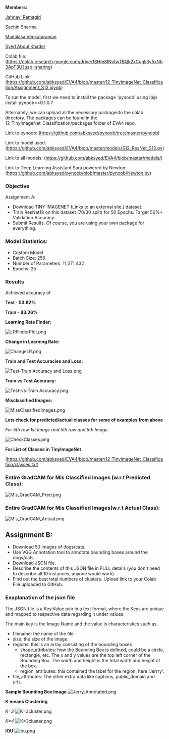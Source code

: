 **Members:**

[Jahnavi Ramagiri](https://canvas.instructure.com/courses/1804302/users/25685093)

[Sachin Sharma](https://canvas.instructure.com/courses/1804302/users/23724529)

[Madalasa Venkataraman](https://canvas.instructure.com/courses/1804302/users/25685106)

[Syed Abdul Khader](https://canvas.instructure.com/courses/1804302/users/25685109)

Colab file:(https://colab.research.google.com/drive/1SHm8INvtwTBQk2xCugIi3y5xNb3ApT3U?usp=sharing)

GitHub Link: (https://github.com/abksyed/EVA4/blob/master/12_TinyImageNet_Classification/Assignment_S12.ipynb)

To run the model, first we need to install the package 'pynoob' using !pip install pynoob==0.1.0.7

Alternately, we can upload all the necessary packagesto the colab directory. The packages can be found in the 12_TinyImageNet_Classification/packages folder of EVA4 repo.

Link to pynoob: (https://github.com/abksyed/pynoob/tree/master/pynoob)

Link to model used: (https://github.com/abksyed/EVA4/blob/master/models/S12_ResNet_S12.py)

Link to all models: (https://github.com/abksyed/EVA4/blob/master/models/)

Link to Deep Learning Assistant Sara powered by Newton: (https://github.com/abksyed/pynoob/blob/master/pynoob/Newton.py)

### **Objective**

Assignment A:

- Download TINY IMAGENET (Links to an external site.) dataset. 
- Train ResNet18 on this dataset (70/30 split) for 50 Epochs. Target 50%+ Validation Accuracy. 
- Submit Results. Of course, you are using your own package for everything.


### **Model Statistics:**

- Custom Model 
- Batch Size: 256
- Number of Parameters: 11,271,432
- Epochs: 25

### **Results**

Achieved accuracy of

**Test - 53.82%**

**Train - 83.26%**

**Learning Rate Finder:**

![LRFinderPlot.png](https://github.com/abksyed/EVA4/blob/master/12_TinyImageNet_Classification/Images/LRFinderPlot.png)

**Change in Learning Rate:**

![ChangeLR.png](https://github.com/abksyed/EVA4/blob/master/12_TinyImageNet_Classification/Images/OneCycleLR.png)


**Train and Test Accuracies and Loss:**

![Test-Train Accuracy and Loss.png](https://github.com/abksyed/EVA4/blob/master/12_TinyImageNet_Classification/Images/TrainTestLossAcc.png)

**Train vs Test Accuracy:**

![Test-vs-Train Accuracy.png](https://github.com/abksyed/EVA4/blob/master/12_TinyImageNet_Classification/Images/TestvTrain.png)

**Misclassified Images:**

![MissClassifiedImages.png](https://github.com/abksyed/EVA4/blob/master/12_TinyImageNet_Classification/Images/MisClassify.png)

**Lets check for predicted/actual classes for some of examples from above**

*For 5th row 1st Image and 5th row and 5th Image.*

![CheckClasses.png](https://github.com/abksyed/EVA4/blob/master/12_TinyImageNet_Classification/Images/CheckClasses.png)

**For List of Classes in TinyImageNet**

(https://github.com/abksyed/EVA4/blob/master/12_TinyImageNet_Classification/classes.txt)

### **Entire GradCAM for Mis Classified Images (w.r.t Predicted Class):**
![Mis_GradCAM_Pred.png](https://github.com/abksyed/EVA4/blob/master/12_TinyImageNet_Classification/Images/Mis_GradCAM_Pred.png)

### **Entire GradCAM for Mis Classified Images(w.r.t Actual Class):**
![Mis_GradCAM_Actual.png](https://github.com/abksyed/EVA4/blob/master/12_TinyImageNet_Classification/Images/Mis_GradCAM_Actual.png)



## Assignment B:

- Download 50 images of dogs/cats. 
- Use VGG Annotation tool to annotate bounding boxes around the dogs/cats.
- Download JSON file. 
- Describe the contents of this JSON file in FULL details (you don't need to describe all 10 instances, anyone would work). 
- Find out the best total numbers of clusters. Upload link to your Colab File uploaded to GitHub.

### Exaplanation of the json file
The JSON file is a Key:Value pair in a text format, where the Keys are unique and mapped to respective data regarding it under values.

The main key is the Image Name and the value is characteristics such as,

- filename: the name of the file
- size: the size of the image.
- regions: this is an array consisting of the bounding boxes
  - shape_attributes: how the Bounding Box is defined, could be a circle, rectangle, etc. The x and y values are the top left corner of the Bounding Box. The width and height is the total width and height of the box.
  - region_attributes: this contained the label for the region, here 'Jerrry'.
- file_attributes: The other extra data like captions, public_domain and urls.

**Sample Bounding Box Image**
![Jerry_Annotated.png](https://github.com/abksyed/EVA4/blob/master/12_TinyImageNet_Classification/JerryBhau/Annotations/Jerry_Annotated.png)

**K means Clustering**

*K=3*
![K=3cluster.png](https://github.com/abksyed/EVA4/blob/master/12_TinyImageNet_Classification/JerryBhau/Annotations/K=3cluster.png)

*K=4*
![K=3cluster.png](https://github.com/abksyed/EVA4/blob/master/12_TinyImageNet_Classification/JerryBhau/Annotations/K=4cluster.png)

**IOU**
![iou.png](https://github.com/abksyed/EVA4/blob/master/12_TinyImageNet_Classification/JerryBhau/Annotations/iou.png)
